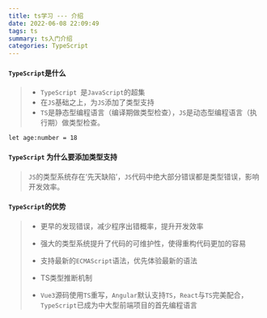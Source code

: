 ```yaml
---
title: ts学习 --- 介绍
date: 2022-06-08 22:09:49
tags: ts
summary: ts入门介绍
categories: TypeScript
---
```


#### `TypeScript`是什么

> + `TypeScript `是`JavaScript`的超集
> + 在`JS`基础之上，为`JS`添加了类型支持
> + `TS`是静态型编程语言（编译期做类型检查），`JS`是动态型编程语言（执行期）做类型检查。

```
let age:number = 18
```

#### `TypeScript` 为什么要添加类型支持

> `JS`的类型系统存在‘先天缺陷’，`JS`代码中绝大部分错误都是类型错误，影响开发效率。

#### `TypeScript`的优势

> + 更早的发现错误，减少程序出错概率，提升开发效率
>
> + 强大的类型系统提升了代码的可维护性，使得重构代码更加的容易
> + 支持最新的`ECMAScript`语法，优先体验最新的语法
> + TS类型推断机制
> + `Vue3`源码使用`TS`重写，`Angular`默认支持`TS`，`React`与`TS`完美配合，`TypeScript`已成为中大型前端项目的首先编程语言

